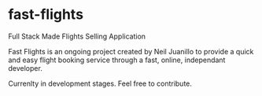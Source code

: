 # fast-flights
Full Stack Made Flights Selling Application

Fast Flights is an ongoing project created by Neil Juanillo to 
provide a quick and easy flight booking service through
a fast, online, independant developer.

Currenlty in development stages. Feel free to contribute. 
